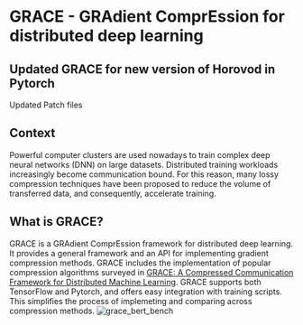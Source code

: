 # GRACE - GRAdient ComprEssion for distributed deep learning

## Updated GRACE for new version of Horovod in Pytorch
Updated Patch files



## Context
Powerful computer clusters are used nowadays to train complex deep neural networks (DNN) on large datasets. Distributed training workloads increasingly become communication bound. For this reason, many lossy compression techniques have been proposed to reduce the volume of transferred data, and consequently, accelerate training.

## What is GRACE?
GRACE is a GRAdient ComprEssion framework for distributed deep learning.
It provides a general framework and an API for implementing gradient compression methods.
GRACE includes the implementation of popular compression algorithms surveyed in [GRACE: A Compressed Communication Framework for Distributed Machine Learning](https://sands.kaust.edu.sa/papers/grace.icdcs21.pdf).
GRACE supports both TensorFlow and Pytorch, and offers easy integration with training scripts. This simplifies
the process of implemeting and comparing across compression methods.
![grace_bert_bench](https://user-images.githubusercontent.com/52653060/174394060-8f616ed0-0fca-424d-ab9f-2648423d11c2.jpg)
